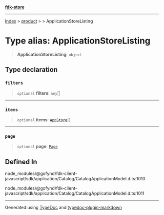 [**fdk-store**](../../../README.md)
***

[Index](../../../API.md) > [product](../../README.md) > [<internal>](../README.md) > ApplicationStoreListing

# Type alias: ApplicationStoreListing

> **ApplicationStoreListing**: `object`

## Type declaration

### `filters`

> `optional` **filters**: `any`[]

***

### `items`

> `optional` **items**: [`AppStore`](type-alias.AppStore.md)[]

***

### `page`

> `optional` **page**: [`Page`](../../../brands/internal_/type-aliases/type-alias.Page.md)

## Defined In

node\_modules/@gofynd/fdk-client-javascript/sdk/application/Catalog/CatalogApplicationModel.d.ts:1010

node\_modules/@gofynd/fdk-client-javascript/sdk/application/Catalog/CatalogApplicationModel.d.ts:1011

***
Generated using [TypeDoc](https://typedoc.org/) and [typedoc-plugin-markdown](https://www.npmjs.com/package/typedoc-plugin-markdown)
